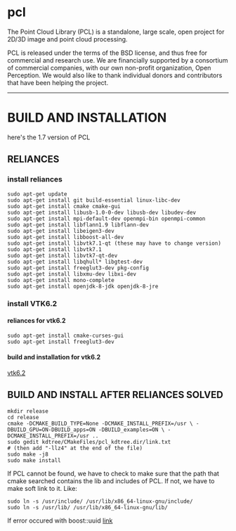 pcl
===

The Point Cloud Library (PCL) is a standalone, large scale, open project for 2D/3D image and point cloud processing.

PCL is released under the terms of the BSD license, and thus free for commercial and research use. We are financially supported by a consortium of commercial companies, with our own non-profit organization, Open Perception. We would also like to thank individual donors and contributors that have been helping the project.

------------------------------------------------------
# BUILD AND INSTALLATION

here's the 1.7 version of PCL
## RELIANCES
### install reliances
```shell
sudo apt-get update
sudo apt-get install git build-essential linux-libc-dev
sudo apt-get install cmake cmake-gui
sudo apt-get install libusb-1.0-0-dev libusb-dev libudev-dev
sudo apt-get install mpi-default-dev openmpi-bin openmpi-common
sudo apt-get install libflann1.9 libflann-dev
sudo apt-get install libeigen3-dev 
sudo apt-get install libboost-all-dev
sudo apt-get install libvtk7.1-qt (these may have to change version)
sudo apt-get install libvtk7.1
sudo apt-get install libvtk7-qt-dev
sudo apt-get install libqhull* libgtest-dev
sudo apt-get install freeglut3-dev pkg-config
sudo apt-get install libxmu-dev libxi-dev
sudo apt-get install mono-complete
sudo apt-get install openjdk-8-jdk openjdk-8-jre
```
### install VTK6.2
#### reliances for vtk6.2
```shell
sudo apt-get install cmake-curses-gui
sudo apt-get install freeglut3-dev
```
#### build and installation for vtk6.2
[vtk6.2](https://github.com/731676158/lidar1/tree/main/src/lidar_localization/third_party/vtk-v6.2.0)

## BUILD AND INSTALL AFTER RELIANCES SOLVED
```shell
mkdir release
cd release
cmake -DCMAKE_BUILD_TYPE=None -DCMAKE_INSTALL_PREFIX=/usr \ -DBUILD_GPU=ON-DBUILD_apps=ON -DBUILD_examples=ON \ -DCMAKE_INSTALL_PREFIX=/usr ..
sudo gedit kdtree/CMakeFiles/pcl_kdtree.dir/link.txt
# (then add "-llz4" at the end of the file)
sudo make -j8
sudo make install
```
If PCL cannot be found, we have to check to make sure that the path that cmake searched contains the lib and includes of PCL. If not, we have to make soft link to it. Like:
```shell
sudo ln -s /usr/include/ /usr/lib/x86_64-linux-gnu/include/
sudo ln -s /usr/lib/ /usr/lib/x86_64-linux-gnu/lib/
```

If error occured with boost::uuid
[link](https://blog.csdn.net/fffyyyhhh12/article/details/126889810)

